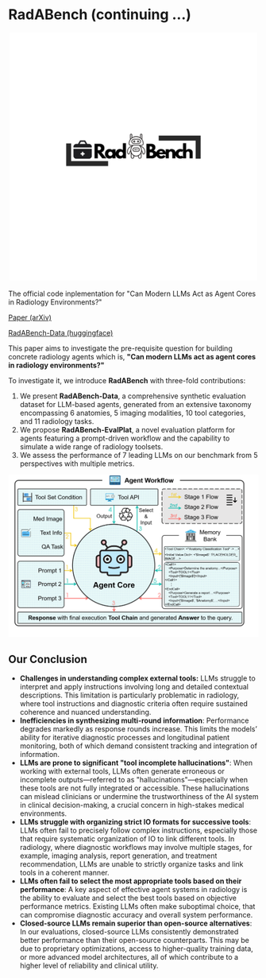 # RadABench (continuing ...)

<div align="center">
  <img src="./assets/RadA.png" width="500"/> <div align="center"></div>
</div>

The official code inplementation for "Can Modern LLMs Act as Agent Cores in Radiology Environments?"

[Paper (arXiv)](https://arxiv.org/pdf/2412.09529)

[RadABench-Data (huggingface)](https://huggingface.co/datasets/QiaoyuZheng/RadABench-Data)

This paper aims to investigate the pre-requisite question for building concrete radiology agents which is, **"Can modern LLMs act as agent cores in radiology environments?"**

To investigate it, we introduce **RadABench** with three-fold contributions: 
1. We present **RadABench-Data**, a comprehensive synthetic evaluation dataset for LLM-based agents, generated from an extensive taxonomy encompassing 6 anatomies, 5 imaging modalities, 10 tool categories, and 11 radiology tasks. 
2. We propose **RadABench-EvalPlat**, a novel evaluation platform for agents featuring a prompt-driven workflow and the capability to simulate a wide range of radiology toolsets.
3. We assess the performance of 7 leading LLMs on our benchmark from 5 perspectives with multiple metrics. 


<div>	
    <Center>
    <img src="/assets/AgentWorkflow.png"
         alt="CoRe模型图片缺失"
         style="80%"/>
    <br>	
    </Center>
</div>

## Our Conclusion
- **Challenges in understanding complex external tools:** LLMs struggle to interpret and apply instructions involving long and detailed contextual descriptions. This limitation is particularly problematic in radiology, where tool instructions and diagnostic criteria often require sustained coherence and nuanced understanding.
- **Inefficiencies in synthesizing multi-round information**: Performance degrades markedly as response rounds increase. This limits the models’ ability for iterative diagnostic processes and longitudinal patient monitoring, both of which demand consistent tracking and integration of information.
- **LLMs are prone to significant "tool incomplete hallucinations"**: When working with external tools, LLMs often generate erroneous or incomplete outputs—referred to as "hallucinations"—especially when these tools are not fully integrated or accessible. These hallucinations can mislead clinicians or undermine the trustworthiness of the AI system in clinical decision-making, a crucial concern in high-stakes medical environments.
- **LLMs struggle with organizing strict IO formats for successive tools**: LLMs often fail to precisely follow complex instructions, especially those that require systematic organization of IO to link different tools. In radiology, where diagnostic workflows may involve multiple stages, for example, imaging analysis, report generation, and treatment recommendation, LLMs are unable to strictly organize tasks and link tools in a coherent manner. 
- **LLMs often fail to select the most appropriate tools based on their performance**: A key aspect of effective agent systems in radiology is the ability to evaluate and select the best tools based on objective performance metrics. Existing LLMs often make suboptimal choice, that can compromise diagnostic accuracy and overall system performance.
- **Closed-source LLMs remain superior than open-source alternatives**: In our evaluations, closed-source LLMs consistently demonstrated better performance than their open-source counterparts. This may be due to proprietary optimizations, access to higher-quality training data, or more advanced model architectures, all of which contribute to a higher level of reliability and clinical utility.
